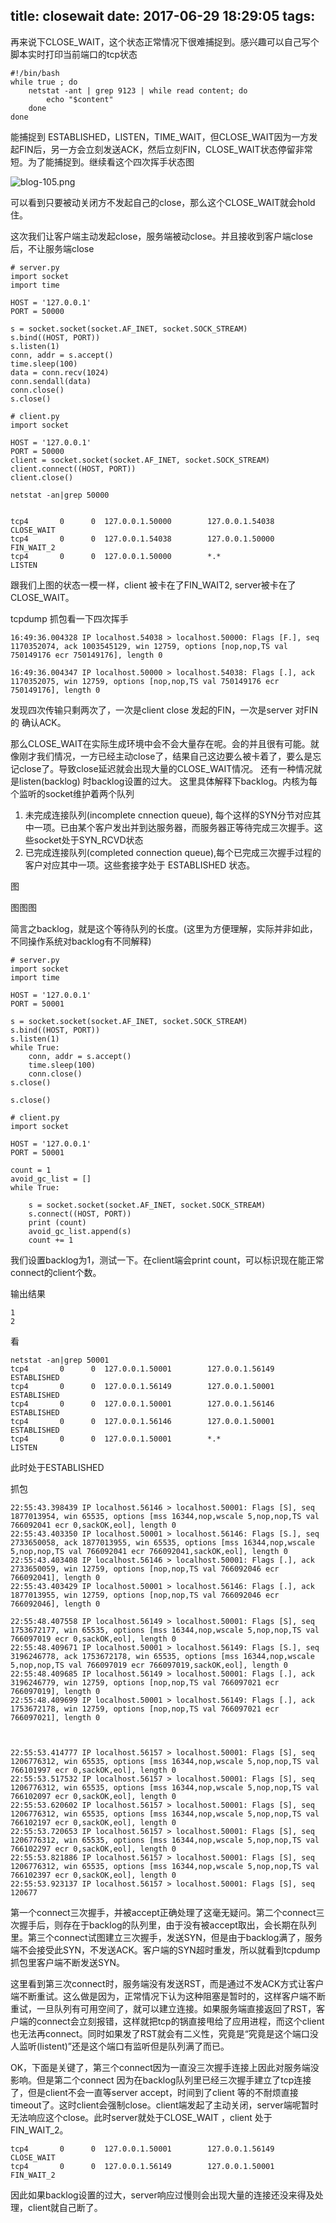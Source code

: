 title: closewait
date: 2017-06-29 18:29:05
tags:
---


再来说下CLOSE_WAIT，这个状态正常情况下很难捕捉到。感兴趣可以自己写个脚本实时打印当前端口的tcp状态

```
#!/bin/bash
while true ; do
    netstat -ant | grep 9123 | while read content; do
        echo "$content"
    done
done
```
能捕捉到 ESTABLISHED，LISTEN，TIME_WAIT，但CLOSE_WAIT因为一方发起FIN后，另一方会立刻发送ACK，然后立刻FIN，CLOSE_WAIT状态停留非常短。为了能捕捉到。继续看这个四次挥手状态图

![blog-105.png](http://7xkghb.com1.z0.glb.clouddn.com/blog-105.png)

可以看到只要被动关闭方不发起自己的close，那么这个CLOSE_WAIT就会hold住。

这次我们让客户端主动发起close，服务端被动close。并且接收到客户端close后，不让服务端close


```
# server.py
import socket
import time

HOST = '127.0.0.1'
PORT = 50000

s = socket.socket(socket.AF_INET, socket.SOCK_STREAM)
s.bind((HOST, PORT))
s.listen(1)
conn, addr = s.accept()
time.sleep(100)
data = conn.recv(1024)
conn.sendall(data)
conn.close()
s.close()

```


```
# client.py
import socket

HOST = '127.0.0.1'
PORT = 50000
client = socket.socket(socket.AF_INET, socket.SOCK_STREAM)
client.connect((HOST, PORT))
client.close()
```


<code>netstat -an|grep 50000</code>
```

tcp4       0      0  127.0.0.1.50000        127.0.0.1.54038        CLOSE_WAIT
tcp4       0      0  127.0.0.1.54038        127.0.0.1.50000        FIN_WAIT_2
tcp4       0      0  127.0.0.1.50000        *.*                    LISTEN

```

跟我们上图的状态一模一样，client 被卡在了FIN_WAIT2, server被卡在了CLOSE_WAIT。

tcpdump 抓包看一下四次挥手

```
16:49:36.004328 IP localhost.54038 > localhost.50000: Flags [F.], seq 1170352074, ack 1003545129, win 12759, options [nop,nop,TS val 750149176 ecr 750149176], length 0

16:49:36.004347 IP localhost.50000 > localhost.54038: Flags [.], ack 1170352075, win 12759, options [nop,nop,TS val 750149176 ecr 750149176], length 0

```
发现四次传输只剩两次了，一次是client close 发起的FIN，一次是server 对FIN的 确认ACK。


那么CLOSE_WAIT在实际生成环境中会不会大量存在呢。会的并且很有可能。就像刚才我们情况，一方已经主动close了，结果自己这边要么被卡着了，要么是忘记close了。导致close延迟就会出现大量的CLOSE_WAIT情况。
还有一种情况就是listen(backlog) 时backlog设置的过大。
这里具体解释下backlog。内核为每个监听的socket维护着两个队列

1. 未完成连接队列(incomplete cnnection queue), 每个这样的SYN分节对应其中一项。已由某个客户发出并到达服务器，而服务器正等待完成三次握手。这些socket处于SYN_RCVD状态
2. 已完成连接队列(completed connection queue),每个已完成三次握手过程的客户对应其中一项。这些套接字处于
ESTABLISHED 状态。

图

图图图


简言之backlog，就是这个等待队列的长度。(这里为方便理解，实际并非如此，不同操作系统对backlog有不同解释)

```
# server.py
import socket
import time

HOST = '127.0.0.1'
PORT = 50001

s = socket.socket(socket.AF_INET, socket.SOCK_STREAM)
s.bind((HOST, PORT))
s.listen(1)
while True:
    conn, addr = s.accept()
    time.sleep(100)
    conn.close()
s.close()

s.close()
```

```
# client.py
import socket

HOST = '127.0.0.1'
PORT = 50001

count = 1
avoid_gc_list = []
while True:

    s = socket.socket(socket.AF_INET, socket.SOCK_STREAM)
    s.connect((HOST, PORT))
    print (count)
    avoid_gc_list.append(s)
    count += 1
```

我们设置backlog为1，测试一下。在client端会print count，可以标识现在能正常connect的client个数。

输出结果

```
1
2
```
看

```
netstat -an|grep 50001
tcp4       0      0  127.0.0.1.50001        127.0.0.1.56149        ESTABLISHED
tcp4       0      0  127.0.0.1.56149        127.0.0.1.50001        ESTABLISHED
tcp4       0      0  127.0.0.1.50001        127.0.0.1.56146        ESTABLISHED
tcp4       0      0  127.0.0.1.56146        127.0.0.1.50001        ESTABLISHED
tcp4       0      0  127.0.0.1.50001        *.*                    LISTEN
```

此时处于ESTABLISHED

抓包

```
22:55:43.398439 IP localhost.56146 > localhost.50001: Flags [S], seq 1877013954, win 65535, options [mss 16344,nop,wscale 5,nop,nop,TS val 766092041 ecr 0,sackOK,eol], length 0
22:55:43.403350 IP localhost.50001 > localhost.56146: Flags [S.], seq 2733650058, ack 1877013955, win 65535, options [mss 16344,nop,wscale 5,nop,nop,TS val 766092041 ecr 766092041,sackOK,eol], length 0
22:55:43.403408 IP localhost.56146 > localhost.50001: Flags [.], ack 2733650059, win 12759, options [nop,nop,TS val 766092046 ecr 766092041], length 0
22:55:43.403429 IP localhost.50001 > localhost.56146: Flags [.], ack 1877013955, win 12759, options [nop,nop,TS val 766092046 ecr 766092046], length 0

22:55:48.407558 IP localhost.56149 > localhost.50001: Flags [S], seq 1753672177, win 65535, options [mss 16344,nop,wscale 5,nop,nop,TS val 766097019 ecr 0,sackOK,eol], length 0
22:55:48.409671 IP localhost.50001 > localhost.56149: Flags [S.], seq 3196246778, ack 1753672178, win 65535, options [mss 16344,nop,wscale 5,nop,nop,TS val 766097019 ecr 766097019,sackOK,eol], length 0
22:55:48.409685 IP localhost.56149 > localhost.50001: Flags [.], ack 3196246779, win 12759, options [nop,nop,TS val 766097021 ecr 766097019], length 0
22:55:48.409699 IP localhost.50001 > localhost.56149: Flags [.], ack 1753672178, win 12759, options [nop,nop,TS val 766097021 ecr 766097021], length 0



22:55:53.414777 IP localhost.56157 > localhost.50001: Flags [S], seq 1206776312, win 65535, options [mss 16344,nop,wscale 5,nop,nop,TS val 766101997 ecr 0,sackOK,eol], length 0
22:55:53.517532 IP localhost.56157 > localhost.50001: Flags [S], seq 1206776312, win 65535, options [mss 16344,nop,wscale 5,nop,nop,TS val 766102097 ecr 0,sackOK,eol], length 0
22:55:53.620602 IP localhost.56157 > localhost.50001: Flags [S], seq 1206776312, win 65535, options [mss 16344,nop,wscale 5,nop,nop,TS val 766102197 ecr 0,sackOK,eol], length 0
22:55:53.720653 IP localhost.56157 > localhost.50001: Flags [S], seq 1206776312, win 65535, options [mss 16344,nop,wscale 5,nop,nop,TS val 766102297 ecr 0,sackOK,eol], length 0
22:55:53.821886 IP localhost.56157 > localhost.50001: Flags [S], seq 1206776312, win 65535, options [mss 16344,nop,wscale 5,nop,nop,TS val 766102397 ecr 0,sackOK,eol], length 0
22:55:53.923137 IP localhost.56157 > localhost.50001: Flags [S], seq 120677

```


第一个connect三次握手，并被accept正确处理了这毫无疑问。第二个connect三次握手后，则存在于backlog的队列里，由于没有被accept取出，会长期在队列里。第三个connect试图建立三次握手，发送SYN，但是由于backlog满了，服务端不会接受此SYN，不发送ACK。客户端的SYN超时重发，所以就看到tcpdump抓包里客户端不断发送SYN。

这里看到第三次connect时，服务端没有发送RST，而是通过不发ACK方式让客户端不断重试。这么做是因为，正常情况下认为这种阻塞是暂时的，这样客户端不断重试，一旦队列有可用空间了，就可以建立连接。如果服务端直接返回了RST，客户端的connect会立刻报错，这样就把tcp的锅直接甩给了应用进程，而这个client也无法再connect。同时如果发了RST就会有二义性，究竟是“究竟是这个端口没人监听(listent)”还是这个端口有监听但是队列满了而已。

OK，下面是关键了，第三个connect因为一直没三次握手连接上因此对服务端没影响。但是第二个connect 因为在backlog队列里已经三次握手建立了tcp连接了，但是client不会一直等server accept，时间到了client 等的不耐烦直接timeout了。这时client会强制close。client端发起了主动关闭，server端呢暂时无法响应这个close。此时server就处于CLOSE_WAIT ，client 处于 FIN_WAIT_2。

```
tcp4       0      0  127.0.0.1.50001        127.0.0.1.56149        CLOSE_WAIT
tcp4       0      0  127.0.0.1.56149        127.0.0.1.50001        FIN_WAIT_2  
```

因此如果backlog设置的过大，server响应过慢则会出现大量的连接还没来得及处理，client就自己断了。 